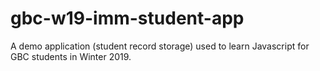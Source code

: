 # gbc-w19-imm-student-app
A demo application (student record storage) used to learn Javascript for GBC students in Winter 2019.
